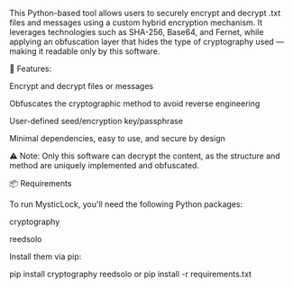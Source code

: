 This Python-based tool allows users to securely encrypt and decrypt .txt files and messages using a custom hybrid encryption mechanism. It leverages technologies such as SHA-256, Base64, and Fernet, while applying an obfuscation layer that hides the type of cryptography used — making it readable only by this software.

🔐 Features:

Encrypt and decrypt files or messages

Obfuscates the cryptographic method to avoid reverse engineering

User-defined seed/encryption key/passphrase

Minimal dependencies, easy to use, and secure by design

⚠️ Note: Only this software can decrypt the content, as the structure and method are uniquely implemented and obfuscated.

📦 Requirements

To run MysticLock, you'll need the following Python packages:

cryptography

reedsolo

Install them via pip:

pip install cryptography reedsolo
or
pip install -r requirements.txt
